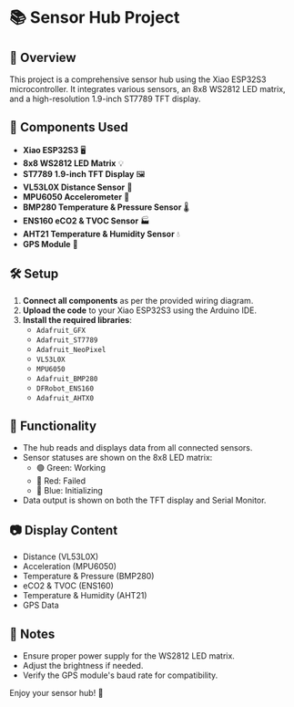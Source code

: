 # 📚 Sensor Hub Project

## 🎯 Overview
This project is a comprehensive sensor hub using the Xiao ESP32S3 microcontroller. It integrates various sensors, an 8x8 WS2812 LED matrix, and a high-resolution 1.9-inch ST7789 TFT display.

## 🔧 Components Used
- **Xiao ESP32S3** 🖥️
- **8x8 WS2812 LED Matrix** 💡
- **ST7789 1.9-inch TFT Display** 🖼️
- **VL53L0X Distance Sensor** 📏
- **MPU6050 Accelerometer** 🧭
- **BMP280 Temperature & Pressure Sensor** 🌡️
- **ENS160 eCO2 & TVOC Sensor** 🏭
- **AHT21 Temperature & Humidity Sensor** 💧
- **GPS Module** 📡

## 🛠️ Setup
1. **Connect all components** as per the provided wiring diagram.
2. **Upload the code** to your Xiao ESP32S3 using the Arduino IDE.
3. **Install the required libraries**:
   - `Adafruit_GFX`
   - `Adafruit_ST7789`
   - `Adafruit_NeoPixel`
   - `VL53L0X`
   - `MPU6050`
   - `Adafruit_BMP280`
   - `DFRobot_ENS160`
   - `Adafruit_AHTX0`

## 🚀 Functionality
- The hub reads and displays data from all connected sensors.
- Sensor statuses are shown on the 8x8 LED matrix:
  - 🟢 Green: Working
  - 🔴 Red: Failed
  - 🔵 Blue: Initializing
- Data output is shown on both the TFT display and Serial Monitor.

## 📷 Display Content
- Distance (VL53L0X)
- Acceleration (MPU6050)
- Temperature & Pressure (BMP280)
- eCO2 & TVOC (ENS160)
- Temperature & Humidity (AHT21)
- GPS Data

## 🤖 Notes
- Ensure proper power supply for the WS2812 LED matrix.
- Adjust the brightness if needed.
- Verify the GPS module's baud rate for compatibility.

Enjoy your sensor hub! 🌟

